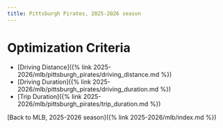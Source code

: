 ```yaml
---
title: Pittsburgh Pirates, 2025-2026 season
---
```


# Optimization Criteria
- [Driving Distance]({% link 2025-2026/mlb/pittsburgh_pirates/driving_distance.md %})
- [Driving Duration]({% link 2025-2026/mlb/pittsburgh_pirates/driving_duration.md %})
- [Trip Duration]({% link 2025-2026/mlb/pittsburgh_pirates/trip_duration.md %})

[Back to MLB, 2025-2026 season]({% link 2025-2026/mlb/index.md %})
